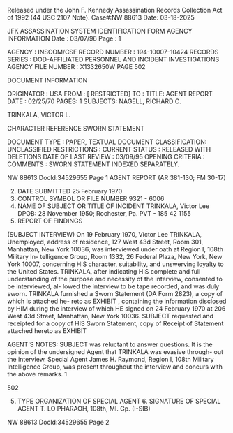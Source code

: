 Released under the John F. Kennedy
Assassination Records Collection Act of
1992 (44 USC 2107 Note). Case#:NW
88613 Date: 03-18-2025

JFK ASSASSINATION SYSTEM
IDENTIFICATION FORM
AGENCY INFORMATION
Date : 03/07/96
Page : 1

AGENCY : INSCOM/CSF
RECORD NUMBER : 194-10007-10424
RECORDS SERIES : DOD-AFFILIATED PERSONNEL AND INCIDENT INVESTIGATIONS
AGENCY FILE NUMBER : X1332650W PAGE 502

DOCUMENT INFORMATION

ORIGINATOR : USA
FROM : [ RESTRICTED]
TO :
TITLE: AGENT REPORT
DATE : 02/25/70
PAGES: 1
SUBJECTS: NAGELL, RICHARD C.

TRINKALA, VICTOR L.

CHARACTER REFERENCE
SWORN STATEMENT

DOCUMENT TYPE : PAPER, TEXTUAL DOCUMENT
CLASSIFICATION: UNCLASSIFIED
RESTRICTIONS :
CURRENT STATUS : RELEASED WITH DELETIONS
DATE OF LAST REVIEW : 03/09/95
OPENING CRITERIA :
COMMENTS : SWORN STATEMENT INDEXED SEPARATELY.

NW 88613 Docld:34529655 Page 1
AGENT REPORT
(AR 381-130; FM 30-17)

2. DATE SUBMITTED
25 February 1970
3. CONTROL SYMBOL OR FILE NUMBER
9321 - 6006
1. NAME OF SUBJECT OR TITLE OF INCIDENT
TRINKALA, Victor Lee
DPOB: 28 November 1950; Rochester, Pa.
PVT - 185 42 1155
4. REPORT OF FINDINGS

(SUBJECT INTERVIEW) On 19 February 1970, Victor Lee TRINKALA,
Unemployed, address of residence, 127 West 43d Street, Room 301, Manhattan,
New York 10036, was interviewed under oath at Region I, 108th Military In-
telligence Group, Room 1332, 26 Federal Plaza, New York, New York 10007,
concerning HIS character, suitability, and unswerving loyalty to the United
States. TRINKALA, after indicating HIS complete and full understanding of
the purpose and necessity of the interview, consented to be interviewed, al-
lowed the interview to be tape recorded, and was duly sworn. TRINKALA
furnished a Sworn Statement (DA Form 2823), a copy of which is attached he-
reto as EXHIBIT , containing the information disclosed by HIM during
the interview of which HE signed on 24 February 1970 at 206 West 43d Street,
Manhattan, New York 10036. SUBJECT requested and receipted for a copy of
HIS Sworn Statement, copy of Receipt of Statement attached hereto as
EXHIBIT

AGENT'S NOTES: SUBJECT was reluctant to answer questions. It
is the opinion of the undersigned Agent that TRINKALA was evasive through-
out the interview. Special Agent James H. Raymond, Region I, 108th Military
Intelligence Group, was present throughout the interview and concurs with
the above remarks.
1

502

5. TYPE ORGANIZATION OF SPECIAL AGENT 6. SIGNATURE OF SPECIAL AGENT
T. LO PHARAOH, 108th, MI. Gp. (I-SIB)

NW 88613 Docld:34529655 Page 2
